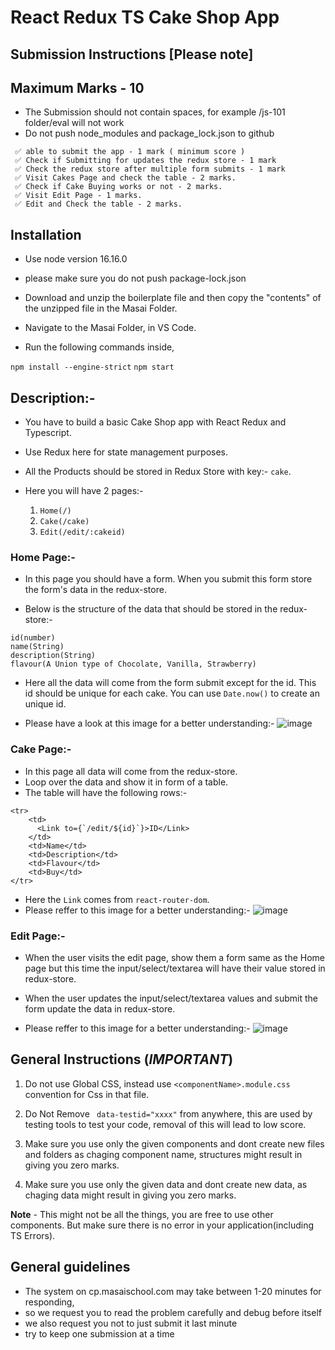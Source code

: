 # React Redux TS Cake Shop App

## Submission Instructions [Please note]

## Maximum Marks - 10

- The Submission should not contain spaces, for example /js-101 folder/eval will not work
- Do not push node_modules and package_lock.json to github

```
 ✅ able to submit the app - 1 mark ( minimum score )
 ✅ Check if Submitting for updates the redux store - 1 mark
 ✅ Check the redux store after multiple form submits - 1 mark
 ✅ Visit Cakes Page and check the table - 2 marks.
 ✅ Check if Cake Buying works or not - 2 marks.
 ✅ Visit Edit Page - 1 marks.
 ✅ Edit and Check the table - 2 marks.

```

## Installation

- Use node version 16.16.0

- please make sure you do not push package-lock.json

- Download and unzip the boilerplate file and then copy the "contents" of the unzipped file in the Masai Folder.

- Navigate to the Masai Folder, in VS Code.

- Run the following commands inside,

`npm install --engine-strict`
`npm start`

## Description:-

- You have to build a basic Cake Shop app with React Redux and Typescript.

- Use Redux here for state management purposes.

- All the Products should be stored in Redux Store with key:- `cake`.
- Here you will have 2 pages:-
  1.  `Home(/)`
  2.  `Cake(/cake)`
  3.  `Edit(/edit/:cakeid)`

### Home Page:-

- In this page you should have a form. When you submit this form store the form's data in the redux-store.

- Below is the structure of the data that should be stored in the redux-store:-

```
id(number)
name(String)
description(String)
flavour(A Union type of Chocolate, Vanilla, Strawberry)

```

- Here all the data will come from the form submit except for the id. This id should be unique for each cake. You can use `Date.now()` to create an unique id.

- Please have a look at this image for a better understanding:-
  ![image](https://masai-course.s3.ap-south-1.amazonaws.com/editor/uploads/2023-03-22/Screenshot%202023-03-22%20at%205.10.29%20PM_700453.png)

### Cake Page:-

- In this page all data will come from the redux-store.
- Loop over the data and show it in form of a table.
- The table will have the following rows:-

```
<tr>
    <td>
      <Link to={`/edit/${id}`}>ID</Link>
    </td>
    <td>Name</td>
    <td>Description</td>
    <td>Flavour</td>
    <td>Buy</td>
</tr>

```

- Here the `Link` comes from `react-router-dom`.
- Please reffer to this image for a better understanding:- ![image](https://masai-course.s3.ap-south-1.amazonaws.com/editor/uploads/2023-03-22/Screenshot%202023-03-22%20at%205.11.04%20PM_760841.png)

### Edit Page:-

- When the user visits the edit page, show them a form same as the Home page but this time the input/select/textarea will have their value stored in redux-store.

- When the user updates the input/select/textarea values and submit the form update the data in redux-store.

- Please reffer to this image for a better understanding:-
  ![image](https://masai-course.s3.ap-south-1.amazonaws.com/editor/uploads/2023-03-22/Screenshot%202023-03-22%20at%205.11.25%20PM_702745.png)

## General Instructions (**_IMPORTANT_**)

1. Do not use Global CSS, instead use `<componentName>.module.css` convention for Css in that file.

2. Do Not Remove ` data-testid="xxxx"` from anywhere, this are used by testing tools to test your code, removal of this will lead to low score.

3. Make sure you use only the given components and dont create new files and folders as chaging component name, structures might result in giving you zero marks.

4. Make sure you use only the given data and dont create new data, as chaging data might result in giving you zero marks.

**Note** - This might not be all the things, you are free to use other components. But make sure there is no error in your application(including TS Errors).

## General guidelines

- The system on cp.masaischool.com may take between 1-20 minutes for responding,
- so we request you to read the problem carefully and debug before itself
- we also request you not to just submit it last minute
- try to keep one submission at a time
